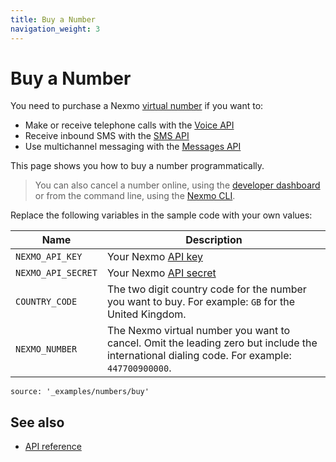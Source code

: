 ```yaml
---
title: Buy a Number
navigation_weight: 3
---
```


# Buy a Number

You need to purchase a Nexmo [virtual number]() if you want to:

* Make or receive telephone calls with the [Voice API](https://developer.nexmo.com/voice/voice-api/overview)
* Receive inbound SMS with the [SMS API](https://developer.nexmo.com/messaging/sms/overview)
* Use multichannel messaging with the [Messages API](https://developer.nexmo.com/messages/overview)

This page shows you how to buy a number programmatically.

> You can also cancel a number online, using the [developer dashboard](https://dashboard.nexmo.com/your-numbers) or from the command line, using the [Nexmo CLI](https://github.com/Nexmo/nexmo-cli#buying-a-number).

Replace the following variables in the sample code with your own values:

Name | Description
--|--
`NEXMO_API_KEY` | Your Nexmo [API key](https://developer.nexmo.com/concepts/guides/authentication#api-key-and-secret)
`NEXMO_API_SECRET` | Your Nexmo [API secret](https://developer.nexmo.com/concepts/guides/authentication#api-key-and-secret)
`COUNTRY_CODE` | The two digit country code for the number you want to buy. For example: `GB` for the United Kingdom.
`NEXMO_NUMBER` | The Nexmo virtual number you want to cancel. Omit the leading zero but include the international dialing code. For example: `447700900000`.

```code_snippets
source: '_examples/numbers/buy'
```

## See also

* [API reference](/api/numbers)
